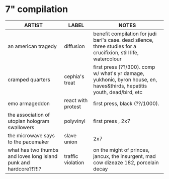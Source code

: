 # 7" compilation

| ARTIST |  LABEL | NOTES |
| ------ | ------ | ------ |
| an american tragedy | diffusion | benefit compilation for judi bari's case. dead silence, three studies for a crucifixion, still life, watercolour |
| cramped quarters | cephia's treat | first press (??/300). comp w/ what's yr damage, yukhonic, byron house, en, haves&thirds, hepatitis youth, dead/bird, etc |
| emo armageddon | react with protest | first press, black (??/1000). |
| the association of utopian hologram swallowers | polyvinyl | first press , 2x7 |
| the microwave says to the pacemaker | slave union | 2x7 |
| what has two thumbs and loves long island punk and hardcore?!?!!? | traffic violation | on the might of princes, jancux, the insurgent, mad cow dizeaze 182, porcelain decay |
